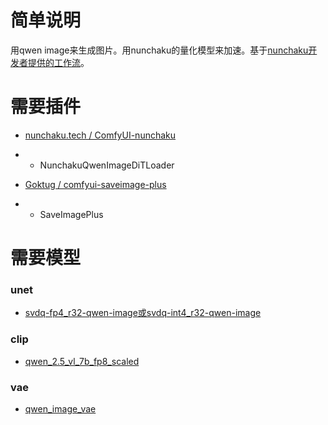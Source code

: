 # 简单说明

用qwen image来生成图片。用nunchaku的量化模型来加速。基于[nunchaku开发者提供的工作流](https://github.com/nunchaku-tech/ComfyUI-nunchaku/tree/main/example_workflows)。

# 需要插件

- [nunchaku.tech / ComfyUI-nunchaku](https://github.com/nunchaku-tech/ComfyUI-nunchaku)
- - NunchakuQwenImageDiTLoader

- [Goktug / comfyui-saveimage-plus](https://github.com/Goktug/comfyui-saveimage-plus)
- - SaveImagePlus

# 需要模型

### unet
- [svdq-fp4_r32-qwen-image或svdq-int4_r32-qwen-image](https://huggingface.co/nunchaku-tech/nunchaku-qwen-image/tree/main)

### clip
- [qwen_2.5_vl_7b_fp8_scaled](https://huggingface.co/Comfy-Org/Qwen-Image_ComfyUI/blob/main/split_files/text_encoders/qwen_2.5_vl_7b_fp8_scaled.safetensors)

### vae
- [qwen_image_vae](https://huggingface.co/Comfy-Org/Qwen-Image_ComfyUI/blob/main/split_files/vae/qwen_image_vae.safetensors)
